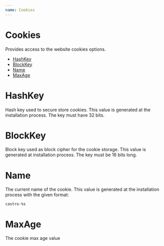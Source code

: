 ```yaml
---
name: Cookies
---
```


# Cookies

Provides access to the website cookies options.

- [HashKey](#hashkey)
- [BlockKey](#blockkey)
- [Name](#name)
- [MaxAge](#maxage)

# HashKey

Hash key used to secure store cookies. This value is generated at the installation process. The key must have 32 bits.

# BlockKey

Block key used as block cipher for the cookie storage. This value is generated at installation process. The key must be 16 bits long.

# Name

The current name of the cookie. This value is generated at the installation process with the given format:

```
castro-%s
```

# MaxAge

The cookie max age value